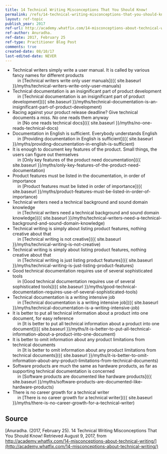 ```yaml
---
title: 14 Technical Writing Misconceptions That You Should Know!
permalink: /refs/14-technical-writing-misconceptions-that-you-should-know
layout: ref-topic
publish_year: 2017
ref-url: http://academy.whatfix.com/14-misconceptions-about-technical-writing/
ref-author: Anuradha.
ref-date: 2017, February 25
ref-type: Practitioner Blog Post
comments: true
created-date: 08/10/17
last-edited-date: NEVER
---
```


* Technical writers simply write a user manual. It is called by various fancy names for different products<br />&nbsp;&nbsp;&nbsp;&nbsp;in [Technical writers write only user manuals]({{ site.baseurl }}/myths/technical-writers-write-only-user-manuals)
* Technical documentation is an insignificant part of product development<br />&nbsp;&nbsp;&nbsp;&nbsp;in [Technical documentation is an insignificant part of product development]({{ site.baseurl }}/myths/technical-documentation-is-an-insignificant-part-of-product-development)
* Racing against your product release deadline? Give technical documents a miss. No one reads them anyway<br />&nbsp;&nbsp;&nbsp;&nbsp;in [No one reads technical docs]({{ site.baseurl }}/myths/no-one-reads-technical-docs)
* Documentation in English is sufficient. Everybody understands English<br />&nbsp;&nbsp;&nbsp;&nbsp;in [Providing documentation in English is sufficient]({{ site.baseurl }}/myths/providing-documentation-in-english-is-sufficient)
* It is enough to document key features of the product. Small things, the users can figure out themselves<br />&nbsp;&nbsp;&nbsp;&nbsp;in [Only key features of the product need documentation]({{ site.baseurl }}/myths/only-key-features-of-the-product-need-documentation)
* Product features must be listed in the documentation, in order of importance<br />&nbsp;&nbsp;&nbsp;&nbsp;in [Product features must be listed in order of importance]({{ site.baseurl }}/myths/product-features-must-be-listed-in-order-of-importance)
* Technical writers need a technical background and sound domain knowledge<br />&nbsp;&nbsp;&nbsp;&nbsp;in [Technical writers need a technical background and sound domain knowledge]({{ site.baseurl }}/myths/technical-writers-need-a-technical-background-and-sound-domain-knowledge)
* Technical writing is simply about listing product features, nothing creative about that<br />&nbsp;&nbsp;&nbsp;&nbsp;in [Technical writing is not creative]({{ site.baseurl }}/myths/technical-writing-is-not-creative)
* Technical writing is simply about listing product features, nothing creative about that<br />&nbsp;&nbsp;&nbsp;&nbsp;in [Technical writing is just listing product features]({{ site.baseurl }}/myths/technical-writing-is-just-listing-product-features)
* Good technical documentation requires use of several sophisticated tools<br />&nbsp;&nbsp;&nbsp;&nbsp;in [Good technical documentation requires use of several sophisticated tools]({{ site.baseurl }}/myths/good-technical-documentation-requires-use-of-several-sophisticated-tools)
* Technical documentation is a writing intensive job<br />&nbsp;&nbsp;&nbsp;&nbsp;in [Technical documentation is a writing intensive job]({{ site.baseurl }}/myths/technical-documentation-is-a-writing-intensive-job)
* It is better to put all technical information about a product into one document, for easy reference<br />&nbsp;&nbsp;&nbsp;&nbsp;in [It is better to put all technical information about a product into one document]({{ site.baseurl }}/myths/it-is-better-to-put-all-technical-information-about-a-product-into-one-document)
* It is better to omit information about any product limitations from technical documents<br />&nbsp;&nbsp;&nbsp;&nbsp;in [It is better to omit information about any product limitations from technical documents]({{ site.baseurl }}/myths/it-is-better-to-omit-information-about-any-product-limitations-from-technical-documents)
* Software products are much the same as hardware products, as far as supporting technical documentation is concerned<br />&nbsp;&nbsp;&nbsp;&nbsp;in [Software products are documented like hardware products]({{ site.baseurl }}/myths/software-products-are-documented-like-hardware-products)
* There is no career growth for a technical writer<br />&nbsp;&nbsp;&nbsp;&nbsp;in [There is no career growth for a technical writer]({{ site.baseurl }}/myths/there-is-no-career-growth-for-a-technical-writer)

## Source

[Anuradha. (2017, February 25). 14 Technical Writing Misconceptions That You Should Know! Retrieved August 9, 2017, from http://academy.whatfix.com/14-misconceptions-about-technical-writing/](http://academy.whatfix.com/14-misconceptions-about-technical-writing/)
